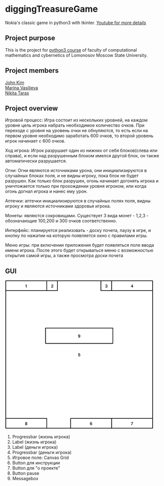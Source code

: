 # diggingTreasureGame
Nokia's classic game in python3 with tkinter.
[Youtube for more details](https://www.youtube.com/watch?v=iEt9xTWEzCo)

## Project purpose
This is the project for [python3 course](http://uneex.ru/LecturesCMC/PythonDevelopment2019) of faculty of computational mathematics and cybernetics of Lomonosov Moscow State University. 

## Project members
[John Kim](https://github.com/johnkim7)<br />
[Marina Vasilieva](https://github.com/vmmnnn)<br />
[Nikita Taras](https://github.com/name570)

## Project overview
Игровой процесс: Игра состоит из нескольких уровней, на каждом уровне цель игрока
набрать необходимое количество очков. При переходе с уровня на уровень очки не
обнуляются, то есть если на первом уровне необходимо заработать 600 очков, то
второй уровень игрок начинает с 600 очков.

Ход игрока: Игрок разрушает один из нижних от себя блоков(слева или справа), и если
над разрушенным блоком имелся другой блок, он также автоматически разрушается.

Огни: Огни являются источниками урона, они инициализируются в случайных блоках
поля, и не видны игроку, пока блок не будет разрушен. Как только блок разрушен,
огонь начинает догонять игрока и уничтожается только при прохождении уровня
игроком, или когда огонь догнал игрока и нанес ему урон.

Аптечки: аптечки инициализируются в случайных полях поля, видны игроку и
являются источниками здоровья игрока.

Монеты: являются сокровищами. Существует 3 вида монет - 1,2,3 - обозначающие
100,200 и 300 очков соответственно.

Интерфейс: планируется реализовать - доску почета, паузу в игре, и кнопку по
нажатии на которую появляется окно с правилами игры.

Меню игры: при включении приложения будет появляться поле ввода имени игрока. После 
этого будет открываться меню с возможностью открытия самой игры, а также просмотра доски почета


## GUI
![interface](GUI.png)
1. Progressbar (жизнь игрока)
2. Label (жизнь игрока)
3. Label (деньги игрока)
4. Progressbar (деньги игрока)
5. Игровое поле: Canvas Grid
6. Button для инструкции
7. Button для "о проекте"
8. Button pause
9. Messagebox
